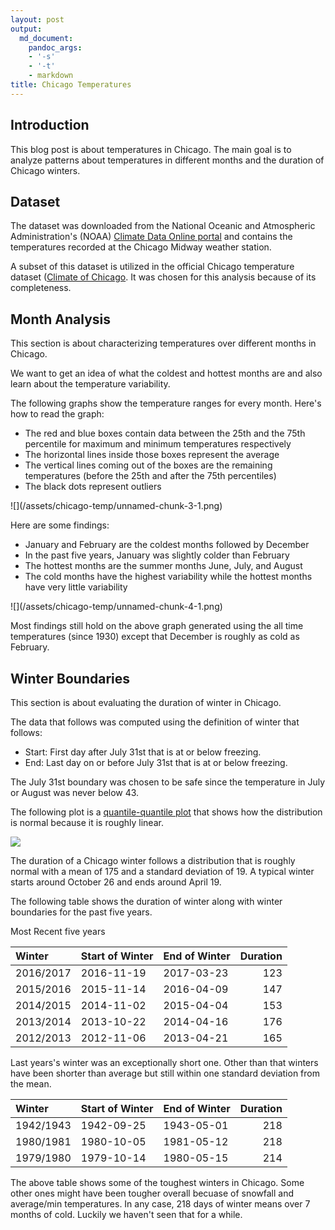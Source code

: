 ```yaml
---
layout: post
output:
  md_document:
    pandoc_args:
    - '-s'
    - '-t'
    - markdown
title: Chicago Temperatures
---
```


Introduction
------------

This blog post is about temperatures in Chicago. The main goal is to
analyze patterns about temperatures in different months and the duration
of Chicago winters.

Dataset
-------

The dataset was downloaded from the National Oceanic and Atmospheric
Administration's (NOAA) [Climate Data Online
portal](https://www.ncdc.noaa.gov/cdo-web/) and contains the
temperatures recorded at the Chicago Midway weather station.

A subset of this dataset is utilized in the official Chicago temperature
dataset ([Climate of
Chicago](https://en.wikipedia.org/wiki/Climate_of_Chicago). It was
chosen for this analysis because of its completeness.

Month Analysis
--------------

This section is about characterizing temperatures over different months
in Chicago.

We want to get an idea of what the coldest and hottest months are and
also learn about the temperature variability.

The following graphs show the temperature ranges for every month. Here's
how to read the graph:
<ul>
<li>
The red and blue boxes contain data between the 25th and the 75th
percentile for maximum and minimum temperatures respectively
</li>
<li>
The horizontal lines inside those boxes represent the average
</li>
<li>
The vertical lines coming out of the boxes are the remaining
temperatures (before the 25th and after the 75th percentiles)
</li>
<li>
The black dots represent outliers
</li>
</ul>
![](/assets/chicago-temp/unnamed-chunk-3-1.png)

Here are some findings:
<ul>
<li>
January and February are the coldest months followed by December
</li>
<li>
In the past five years, January was slightly colder than February
</li>
<li>
The hottest months are the summer months June, July, and August
</li>
<li>
The cold months have the highest variability while the hottest months
have very little variability
</li>
</ul>
![](/assets/chicago-temp/unnamed-chunk-4-1.png)

Most findings still hold on the above graph generated using the all time
temperatures (since 1930) except that December is roughly as cold as
February.

Winter Boundaries
-----------------

This section is about evaluating the duration of winter in Chicago.

The data that follows was computed using the definition of winter that
follows:
<ul>
<li>
Start: First day after July 31st that is at or below freezing.
</li>
<li>
End: Last day on or before July 31st that is at or below freezing.
</li>
</ul>
The July 31st boundary was chosen to be safe since the temperature in
July or August was never below 43.

The following plot is a [quantile-quantile
plot](https://en.wikipedia.org/wiki/Q%E2%80%93Q_plot) that shows how the
distribution is normal because it is roughly linear.

![](/assets/chicago-temp/unnamed-chunk-7-1.png)

The duration of a Chicago winter follows a distribution that is roughly
normal with a mean of 175 and a standard deviation of 19. A typical
winter starts around October 26 and ends around April 19.

The following table shows the duration of winter along with winter
boundaries for the past five years.

Most Recent five years
<div markdown="0">

<table class="table">
<thead>
<tr>
<th style="text-align:left;">
Winter
</th>
<th style="text-align:left;">
Start of Winter
</th>
<th style="text-align:left;">
End of Winter
</th>
<th style="text-align:right;">
Duration
</th>
</tr>
</thead>
<tbody>
<tr>
<td style="text-align:left;">
2016/2017
</td>
<td style="text-align:left;">
2016-11-19
</td>
<td style="text-align:left;">
2017-03-23
</td>
<td style="text-align:right;">
123
</td>
</tr>
<tr>
<td style="text-align:left;">
2015/2016
</td>
<td style="text-align:left;">
2015-11-14
</td>
<td style="text-align:left;">
2016-04-09
</td>
<td style="text-align:right;">
147
</td>
</tr>
<tr>
<td style="text-align:left;">
2014/2015
</td>
<td style="text-align:left;">
2014-11-02
</td>
<td style="text-align:left;">
2015-04-04
</td>
<td style="text-align:right;">
153
</td>
</tr>
<tr>
<td style="text-align:left;">
2013/2014
</td>
<td style="text-align:left;">
2013-10-22
</td>
<td style="text-align:left;">
2014-04-16
</td>
<td style="text-align:right;">
176
</td>
</tr>
<tr>
<td style="text-align:left;">
2012/2013
</td>
<td style="text-align:left;">
2012-11-06
</td>
<td style="text-align:left;">
2013-04-21
</td>
<td style="text-align:right;">
165
</td>
</tr>
</tbody>
</table>

</div>

Last years's winter was an exceptionally short one. Other than that
winters have been shorter than average but still within one standard
deviation from the mean.

<div markdown="0">

<table class="table">
<thead>
<tr>
<th style="text-align:left;">
Winter
</th>
<th style="text-align:left;">
Start of Winter
</th>
<th style="text-align:left;">
End of Winter
</th>
<th style="text-align:right;">
Duration
</th>
</tr>
</thead>
<tbody>
<tr>
<td style="text-align:left;">
1942/1943
</td>
<td style="text-align:left;">
1942-09-25
</td>
<td style="text-align:left;">
1943-05-01
</td>
<td style="text-align:right;">
218
</td>
</tr>
<tr>
<td style="text-align:left;">
1980/1981
</td>
<td style="text-align:left;">
1980-10-05
</td>
<td style="text-align:left;">
1981-05-12
</td>
<td style="text-align:right;">
218
</td>
</tr>
<tr>
<td style="text-align:left;">
1979/1980
</td>
<td style="text-align:left;">
1979-10-14
</td>
<td style="text-align:left;">
1980-05-15
</td>
<td style="text-align:right;">
214
</td>
</tr>
</tbody>
</table>

</div>

The above table shows some of the toughest winters in Chicago. Some
other ones might have been tougher overall becuase of snowfall and
average/min temperatures. In any case, 218 days of winter means over 7
months of cold. Luckily we haven't seen that for a while.
